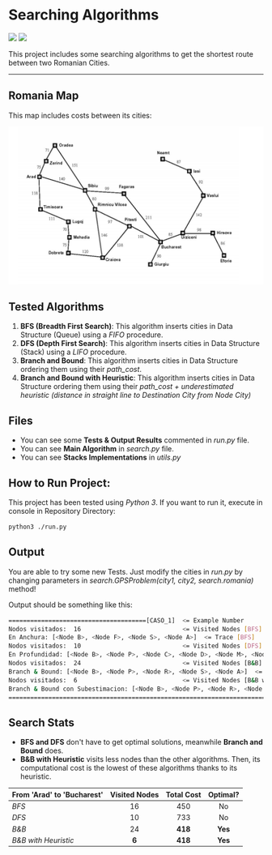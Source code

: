 # Searching Algorithms

<img src="https://img.shields.io/badge/license-MIT-green.svg" />  <img src="https://img.shields.io/badge/version-1.0-red.svg" /> 

This project includes some searching algorithms to get the shortest route between two Romanian Cities.

***

## Romania Map

This map includes costs between its cities:

<img src="./Romania Map.png"/>

## Tested Algorithms

1. **BFS (Breadth First Search)**: This algorithm inserts cities in Data Structure (Queue) using a *FIFO* procedure.
2. **DFS (Depth First Search)**: This algorithm inserts cities in Data Structure (Stack) using a *LIFO* procedure.
3. **Branch and Bound**: This algorithm inserts cities in Data Structure ordering them using their *path_cost*.
4. **Branch and Bound with Heuristic**: This algorithm inserts cities in Data Structure ordering them using their *path_cost + underestimated heuristic (distance in straight line to Destination City from Node City)*

## Files

- You can see some **Tests & Output Results** commented in *run.py* file.
- You can see **Main Algorithm** in *search.py* file.
- You can see **Stacks Implementations** in *utils.py*

## How to Run Project:

This project has been tested using *Python 3*. If you want to run it, execute in console in Repository Directory:

```bash
python3 ./run.py
```

## Output

You are able to try some new Tests. Just modify the cities in *run.py* by changing parameters in *search.GPSProblem(city1, city2, search.romania)* method!

Output should be something like this:

```bash
======================================[CASO_1]  <= Example Number
Nodos visitados:  16                            <= Visited Nodes [BFS]
En Anchura: [<Node B>, <Node F>, <Node S>, <Node A>]  <= Trace [BFS]
Nodos visitados:  10                            <= Visited Nodes [DFS]
En Profundidad: [<Node B>, <Node P>, <Node C>, <Node D>, <Node M>, <Node L>, <Node T>, <Node A>]  <= Trace [DFS]
Nodos visitados:  24                            <= Visited Nodes [B&B]
Branch & Bound: [<Node B>, <Node P>, <Node R>, <Node S>, <Node A>]  <= Trace [B&B]
Nodos visitados:  6                             <= Visited Nodes [B&B w/ Heur.]
Branch & Bound con Subestimacion: [<Node B>, <Node P>, <Node R>, <Node S>, <Node A>]  <= Trace [B&B w/ Heur.]
====================================================================================
```



## Search Stats

- **BFS and DFS** don't have to get optimal solutions, meanwhile **Branch and Bound** does.
- **B&B with Heuristic** visits less nodes than the other algorithms. Then, its computational cost is the lowest of these algorithms thanks to its heuristic.

| From 'Arad' to 'Bucharest' | Visited Nodes | Total Cost | Optimal? |
| :------------------------- | :-----------: | :--------: | :------: |
| *BFS*                      |      16       |    450     |    No    |
| *DFS*                      |      10       |    733     |    No    |
| *B&B*                      |      24       |  **418**   | **Yes**  |
| *B&B with Heuristic*       |     **6**     |  **418**   | **Yes**  |

